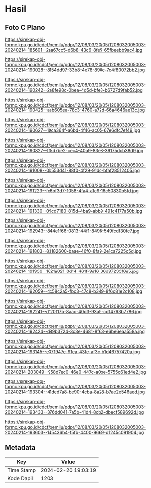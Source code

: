# Hasil

## Foto C Plano

https://sirekap-obj-formc.kpu.go.id/cdcf/pemilu/pdpr/12/08/03/20/05/1208032005003-20240214-185601--2aa67cc5-d6b8-43c6-8fe5-65fbeebb9ac4.jpg

https://sirekap-obj-formc.kpu.go.id/cdcf/pemilu/pdpr/12/08/03/20/05/1208032005003-20240214-190028--8154dd97-33b8-4e78-890c-7c4f80072bb2.jpg

https://sirekap-obj-formc.kpu.go.id/cdcf/pemilu/pdpr/12/08/03/20/05/1208032005003-20240214-190242--2e8fe98c-0bea-4d5d-bfe8-b6727d9fab52.jpg

https://sirekap-obj-formc.kpu.go.id/cdcf/pemilu/pdpr/12/08/03/20/05/1208032005003-20240214-190425--aab605ea-78c3-4760-a72d-66a4646ae13c.jpg

https://sirekap-obj-formc.kpu.go.id/cdcf/pemilu/pdpr/12/08/03/20/05/1208032005003-20240214-190627--19ca364f-a6bd-4f46-ac05-67e6dfc7ef49.jpg

https://sirekap-obj-formc.kpu.go.id/cdcf/pemilu/pdpr/12/08/03/20/05/1208032005003-20240214-190827--f15d7be2-cec4-40a9-83e8-39175dcb38d9.jpg

https://sirekap-obj-formc.kpu.go.id/cdcf/pemilu/pdpr/12/08/03/20/05/1208032005003-20240214-191008--0b553d41-88f0-4f29-91dc-bfaf28512405.jpg

https://sirekap-obj-formc.kpu.go.id/cdcf/pemilu/pdpr/12/08/03/20/05/1208032005003-20240214-191223--fc6bf3d7-1058-4fa4-a1c9-16c50830b5fd.jpg

https://sirekap-obj-formc.kpu.go.id/cdcf/pemilu/pdpr/12/08/03/20/05/1208032005003-20240214-191330--09cd7180-815d-4ba9-abb9-491c4177a50b.jpg

https://sirekap-obj-formc.kpu.go.id/cdcf/pemilu/pdpr/12/08/03/20/05/1208032005003-20240214-192943--844e1f66-0813-44f1-8498-549fcdf30fc7.jpg

https://sirekap-obj-formc.kpu.go.id/cdcf/pemilu/pdpr/12/08/03/20/05/1208032005003-20240214-191803--83182600-baae-46f0-8fa9-2e1ca7225c5d.jpg

https://sirekap-obj-formc.kpu.go.id/cdcf/pemilu/pdpr/12/08/03/20/05/1208032005003-20240214-191936--1621a021-0d14-461f-9a16-36d97233f0a5.jpg

https://sirekap-obj-formc.kpu.go.id/cdcf/pemilu/pdpr/12/08/03/20/05/1208032005003-20240214-192059--4c58c2a5-fbc3-47c8-b349-8f6c81e2c108.jpg

https://sirekap-obj-formc.kpu.go.id/cdcf/pemilu/pdpr/12/08/03/20/05/1208032005003-20240214-192241--d120f17b-8aac-40d3-93a9-cd14763b7786.jpg

https://sirekap-obj-formc.kpu.go.id/cdcf/pemilu/pdpr/12/08/03/20/05/1208032005003-20240214-192424--d89b3724-3c3e-4681-8f63-e6be6eaa558a.jpg

https://sirekap-obj-formc.kpu.go.id/cdcf/pemilu/pdpr/12/08/03/20/05/1208032005003-20240214-193145--e371947e-91ea-43fe-af3c-b1d46757420a.jpg

https://sirekap-obj-formc.kpu.go.id/cdcf/pemilu/pdpr/12/08/03/20/05/1208032005003-20240214-203049--958d7ec0-46e0-447c-a0be-5755c61ed4e2.jpg

https://sirekap-obj-formc.kpu.go.id/cdcf/pemilu/pdpr/12/08/03/20/05/1208032005003-20240214-193304--41ded7a8-be90-4cba-8a28-b7ae2e546aed.jpg

https://sirekap-obj-formc.kpu.go.id/cdcf/pemilu/pdpr/12/08/03/20/05/1208032005003-20240214-193433--376dd041-7a5b-41d4-8cb2-dbecf589692d.jpg

https://sirekap-obj-formc.kpu.go.id/cdcf/pemilu/pdpr/12/08/03/20/05/1208032005003-20240214-193603--145436b4-f5fb-4400-9669-d1245c091904.jpg


## Metadata

| Key        | Value               |
| ---------- | ------------------- |
| Time Stamp | 2024-02-20 19:03:19 |
| Kode Dapil | 1203                |




